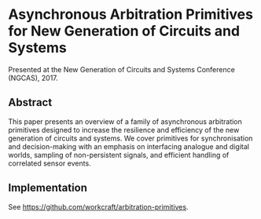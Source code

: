 # Asynchronous Arbitration Primitives for New Generation of Circuits and Systems

Presented at the New Generation of Circuits and Systems Conference (NGCAS), 2017.

## Abstract

This paper presents an overview of a family of asynchronous arbitration primitives designed
to increase the resilience and efficiency of the new generation of circuits and systems.
We cover primitives for synchronisation and decision-making with an emphasis on interfacing
analogue and digital worlds, sampling of non-persistent signals, and efficient handling of
correlated sensor events.

## Implementation

See https://github.com/workcraft/arbitration-primitives.
